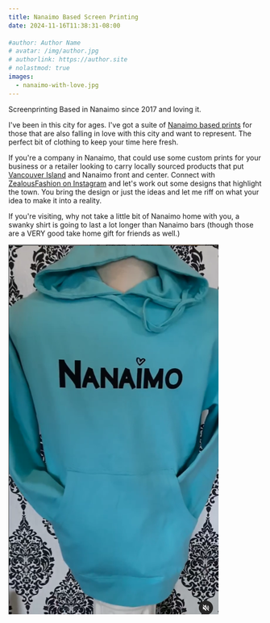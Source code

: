 ```yaml
---
title: Nanaimo Based Screen Printing
date: 2024-11-16T11:38:31-08:00

#author: Author Name
# avatar: /img/author.jpg
# authorlink: https://author.site
# nolastmod: true
images: 
  - nanaimo-with-love.jpg
---
```


Screenprinting Based in Nanaimo since 2017 and loving it.  

I've been in this city for ages.  I've got a suite of [Nanaimo based prints](./tags/nanaimo/) for those that are also falling in love with this city and want to represent.  The perfect bit of clothing to keep your time here fresh.

If you're a company in Nanaimo, that could use some custom prints for your business or a retailer looking to carry locally sourced products that put [Vancouver Island](./tags/vancouver-island) and Nanaimo front and center.  Connect with [ZealousFashion on Instagram](https://www.instagram.com/zealousfashion/) and let's work out some designs that highlight the town.  You bring the design or just the ideas and let me riff on what your idea to make it into a reality.

If you're visiting, why not take a little bit of Nanaimo home with you, a swanky shirt is going to last a lot longer than Nanaimo bars (though those are a VERY good take home gift for friends as well.)

![Nanaimo, with Love](nanaimo-with-love.jpg)





<!--more-->
